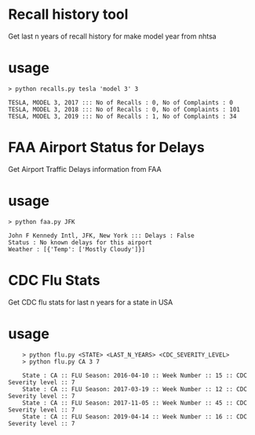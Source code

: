 # Recall history tool
Get last n years of recall history for make model year from nhtsa

# usage

```
> python recalls.py tesla 'model 3' 3

TESLA, MODEL 3, 2017 ::: No of Recalls : 0, No of Complaints : 0
TESLA, MODEL 3, 2018 ::: No of Recalls : 0, No of Complaints : 101
TESLA, MODEL 3, 2019 ::: No of Recalls : 1, No of Complaints : 34
```

# FAA Airport Status for Delays
Get Airport Traffic Delays information from FAA

# usage

```
> python faa.py JFK

John F Kennedy Intl, JFK, New York ::: Delays : False 
Status : No known delays for this airport
Weather : [{'Temp': ['Mostly Cloudy']}]
```

# CDC Flu Stats
Get CDC flu stats for last n years for a state in USA

# usage

```
    > python flu.py <STATE> <LAST_N_YEARS> <CDC_SEVERITY_LEVEL>
    > python flu.py CA 3 7

    State : CA :: FLU Season: 2016-04-10 :: Week Number :: 15 :: CDC Severity level :: 7
    State : CA :: FLU Season: 2017-03-19 :: Week Number :: 12 :: CDC Severity level :: 7
    State : CA :: FLU Season: 2017-11-05 :: Week Number :: 45 :: CDC Severity level :: 7
    State : CA :: FLU Season: 2019-04-14 :: Week Number :: 16 :: CDC Severity level :: 7
```


